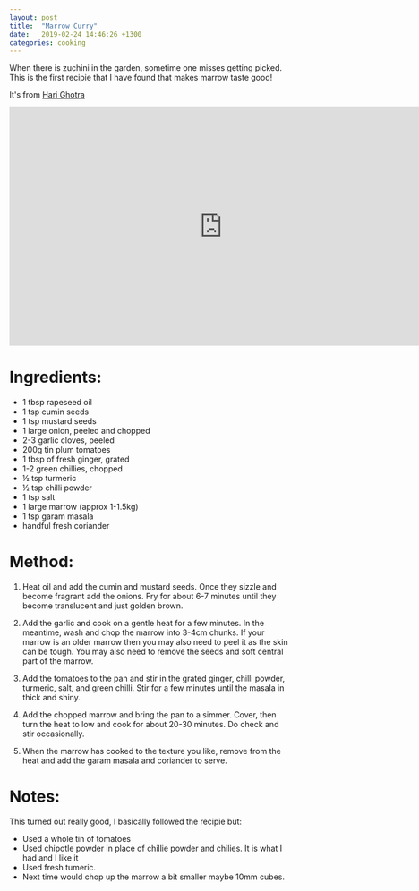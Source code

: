 ```yaml
---
layout: post
title:  "Marrow Curry"
date:   2019-02-24 14:46:26 +1300
categories: cooking
---
```

When there is zuchini in the garden, sometime one misses getting picked. This is the first recipie that I have found that makes marrow taste good!

It's from [Hari Ghotra](https://www.harighotra.co.uk/marrow-curry-recipe)

<iframe width="760" height="427" src="https://www.youtube.com/embed/D9ctRhS8Ksg" frameborder="0" allow="accelerometer; autoplay; encrypted-media; gyroscope; picture-in-picture" allowfullscreen></iframe>

# Ingredients:

*    1 tbsp rapeseed oil
*    1 tsp cumin seeds
*    1 tsp mustard seeds
*    1 large onion, peeled and chopped
*    2-3 garlic cloves, peeled
*    200g tin plum tomatoes
*    1 tbsp of fresh ginger, grated
*    1-2 green chillies, chopped 
*    ½ tsp turmeric
*    ½ tsp chilli powder
*    1 tsp salt
*    1 large marrow (approx 1-1.5kg)
*    1 tsp garam masala
*    handful fresh coriander


# Method:

1. Heat oil and add the cumin and mustard seeds. Once they sizzle and become fragrant add the onions. Fry for about 6-7 minutes until they become translucent and just golden brown.

2. Add the garlic and cook on a gentle heat for a few minutes. In the meantime, wash and chop the marrow into 3-4cm chunks. If your marrow is an older marrow then you may also need to peel it as the skin can be tough. You may also need to remove the seeds and soft central part of the marrow. 

3. Add the tomatoes to the pan and stir in the grated ginger, chilli powder, turmeric, salt, and green chilli. Stir for a few minutes until the masala in thick and shiny.

4. Add the chopped marrow and bring the pan to a simmer. Cover, then turn the heat to low and cook for about 20-30 minutes. Do check and stir occasionally.

5. When the marrow has cooked to the texture you like, remove from the heat and add the garam masala and coriander to serve.

# Notes:

This turned out really good, I basically followed the recipie but:
 - Used a whole tin of tomatoes
 - Used chipotle powder in place of chillie powder and chilies. It is what I had and I like it
 - Used fresh tumeric.
 - Next time would chop up the marrow a bit smaller maybe 10mm cubes.
 